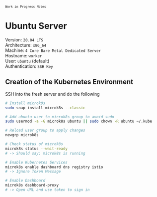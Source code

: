 <sub>`Work in Progress Notes`</sub>

# Ubuntu Server

Version: `20.04 LTS`<br>
Architecture: `x86_64`<br>
Machine: `4 Core Bare Metal Dedicated Server`<br>
Hostname: `worker`<br>
User: `ubuntu` (default)<br>
Authentication: `SSH Key`

## Creation of the Kubernetes Environment

SSH into the fresh server and do the following

```bash
# Install microk8s
sudo snap install microk8s --classic

# Add ubuntu user to microk8s group to avoid sudo
sudo usermod -a -G microk8s ubuntu || sudo chown -R ubuntu ~/.kube

# Reload user group to apply changes
newgrp microk8s

# Check status of microk8s
microk8s status --wait-ready
# -> Should say: microk8s is running

# Enable Kubernetes Services
microk8s enable dashboard dns registry istio
# -> Ignore Token Message

# Enable Dashboard
microk8s dashboard-proxy
# -> Open URL and use token to sign in
```
